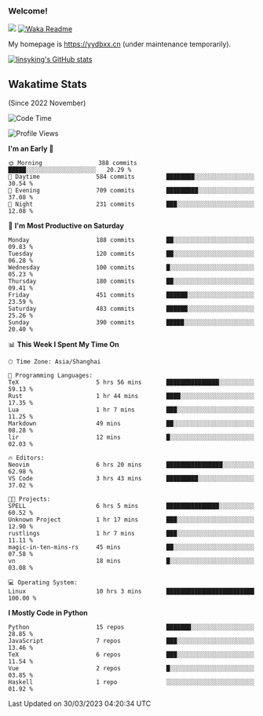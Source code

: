 ### Welcome!

![](https://visitor-badge.glitch.me/badge?page_id=linsyking.linsyking)
[![Waka Readme](https://github.com/linsyking/linsyking/actions/workflows/waka-readme.yml/badge.svg)](https://github.com/linsyking/linsyking/actions/workflows/waka-readme.yml)

My homepage is <https://yydbxx.cn> (under maintenance temporarily).

[![linsyking's GitHub stats](https://github-readme-stats.vercel.app/api?username=linsyking&show_icons=true&theme=onedark)](https://github.com/anuraghazra/github-readme-stats)

## Wakatime Stats

(Since 2022 November)

<!--START_SECTION:waka-->
![Code Time](http://img.shields.io/badge/Code%20Time-248%20hrs%202%20mins-blue)

![Profile Views](http://img.shields.io/badge/Profile%20Views-3-blue)

**I'm an Early 🐤** 

```text
🌞 Morning                388 commits         █████░░░░░░░░░░░░░░░░░░░░   20.29 % 
🌆 Daytime                584 commits         ████████░░░░░░░░░░░░░░░░░   30.54 % 
🌃 Evening                709 commits         █████████░░░░░░░░░░░░░░░░   37.08 % 
🌙 Night                  231 commits         ███░░░░░░░░░░░░░░░░░░░░░░   12.08 % 
```
📅 **I'm Most Productive on Saturday** 

```text
Monday                   188 commits         ██░░░░░░░░░░░░░░░░░░░░░░░   09.83 % 
Tuesday                  120 commits         ██░░░░░░░░░░░░░░░░░░░░░░░   06.28 % 
Wednesday                100 commits         █░░░░░░░░░░░░░░░░░░░░░░░░   05.23 % 
Thursday                 180 commits         ██░░░░░░░░░░░░░░░░░░░░░░░   09.41 % 
Friday                   451 commits         ██████░░░░░░░░░░░░░░░░░░░   23.59 % 
Saturday                 483 commits         ██████░░░░░░░░░░░░░░░░░░░   25.26 % 
Sunday                   390 commits         █████░░░░░░░░░░░░░░░░░░░░   20.40 % 
```


📊 **This Week I Spent My Time On** 

```text
🕑︎ Time Zone: Asia/Shanghai

💬 Programming Languages: 
TeX                      5 hrs 56 mins       ███████████████░░░░░░░░░░   59.13 % 
Rust                     1 hr 44 mins        ████░░░░░░░░░░░░░░░░░░░░░   17.35 % 
Lua                      1 hr 7 mins         ███░░░░░░░░░░░░░░░░░░░░░░   11.25 % 
Markdown                 49 mins             ██░░░░░░░░░░░░░░░░░░░░░░░   08.28 % 
lir                      12 mins             █░░░░░░░░░░░░░░░░░░░░░░░░   02.03 % 

🔥 Editors: 
Neovim                   6 hrs 20 mins       ████████████████░░░░░░░░░   62.98 % 
VS Code                  3 hrs 43 mins       █████████░░░░░░░░░░░░░░░░   37.02 % 

🐱‍💻 Projects: 
SPELL                    6 hrs 5 mins        ███████████████░░░░░░░░░░   60.52 % 
Unknown Project          1 hr 17 mins        ███░░░░░░░░░░░░░░░░░░░░░░   12.90 % 
rustlings                1 hr 7 mins         ███░░░░░░░░░░░░░░░░░░░░░░   11.11 % 
magic-in-ten-mins-rs     45 mins             ██░░░░░░░░░░░░░░░░░░░░░░░   07.58 % 
vn                       18 mins             █░░░░░░░░░░░░░░░░░░░░░░░░   03.08 % 

💻 Operating System: 
Linux                    10 hrs 3 mins       █████████████████████████   100.00 % 
```

**I Mostly Code in Python** 

```text
Python                   15 repos            ███████░░░░░░░░░░░░░░░░░░   28.85 % 
JavaScript               7 repos             ███░░░░░░░░░░░░░░░░░░░░░░   13.46 % 
TeX                      6 repos             ███░░░░░░░░░░░░░░░░░░░░░░   11.54 % 
Vue                      2 repos             █░░░░░░░░░░░░░░░░░░░░░░░░   03.85 % 
Haskell                  1 repo              ░░░░░░░░░░░░░░░░░░░░░░░░░   01.92 % 
```




 Last Updated on 30/03/2023 04:20:34 UTC
<!--END_SECTION:waka-->
